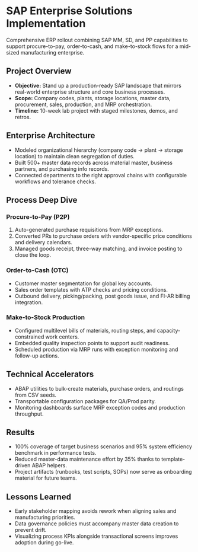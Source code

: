 # SAP Enterprise Solutions Implementation

Comprehensive ERP rollout combining SAP MM, SD, and PP capabilities to support procure-to-pay, order-to-cash, and make-to-stock flows for a mid-sized manufacturing enterprise.

## Project Overview

- **Objective:** Stand up a production-ready SAP landscape that mirrors real-world enterprise structure and core business processes.
- **Scope:** Company codes, plants, storage locations, master data, procurement, sales, production, and MRP orchestration.
- **Timeline:** 10-week lab project with staged milestones, demos, and retros.

## Enterprise Architecture

- Modeled organizational hierarchy (company code → plant → storage location) to maintain clean segregation of duties.
- Built 500+ master data records across material master, business partners, and purchasing info records.
- Connected departments to the right approval chains with configurable workflows and tolerance checks.

## Process Deep Dive

### Procure-to-Pay (P2P)

1. Auto-generated purchase requisitions from MRP exceptions.
2. Converted PRs to purchase orders with vendor-specific price conditions and delivery calendars.
3. Managed goods receipt, three-way matching, and invoice posting to close the loop.

### Order-to-Cash (OTC)

- Customer master segmentation for global key accounts.
- Sales order templates with ATP checks and pricing conditions.
- Outbound delivery, picking/packing, post goods issue, and FI-AR billing integration.

### Make-to-Stock Production

- Configured multilevel bills of materials, routing steps, and capacity-constrained work centers.
- Embedded quality inspection points to support audit readiness.
- Scheduled production via MRP runs with exception monitoring and follow-up actions.

## Technical Accelerators

- ABAP utilities to bulk-create materials, purchase orders, and routings from CSV seeds.
- Transportable configuration packages for QA/Prod parity.
- Monitoring dashboards surface MRP exception codes and production throughput.

## Results

- 100% coverage of target business scenarios and 95% system efficiency benchmark in performance tests.
- Reduced master-data maintenance effort by 35% thanks to template-driven ABAP helpers.
- Project artifacts (runbooks, test scripts, SOPs) now serve as onboarding material for future teams.

## Lessons Learned

- Early stakeholder mapping avoids rework when aligning sales and manufacturing priorities.
- Data governance policies must accompany master data creation to prevent drift.
- Visualizing process KPIs alongside transactional screens improves adoption during go-live.

